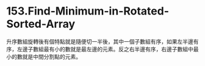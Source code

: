 # 153.Find-Minimum-in-Rotated-Sorted-Array

升序數組旋轉後有個特點就是隨便切一半後，其中一個子數組有序，如果左半邊有序，左邊子數組最有小的數就是最左邊的元素。反之右半邊有序，右邊子數組中最小的數就是中間分割點的元素。
